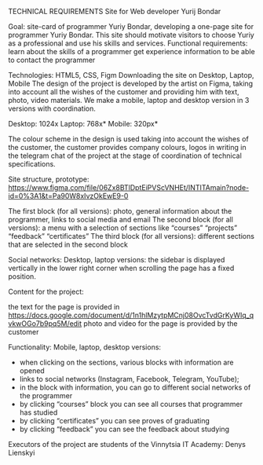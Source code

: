 TECHNICAL REQUIREMENTS
Site for Web developer
Yurij Bondar

Goal: site-card of programmer Yuriy Bondar, developing a one-page site for programmer Yuriy Bondar. This site should motivate visitors to choose Yuriy as a professional and use his skills and services.
Functional requirements:
learn about the skills of a programmer
get experience information
to be able to contact the programmer

Technologies: HTML5, CSS, Figm
Downloading the site on Desktop, Laptop, Mobile
The design of the project is developed by the artist on Figma, taking into account all the wishes of the customer and providing him with text, photo, video materials. We make a mobile, laptop and desktop version in 3 versions with coordination.

Desktop: 1024x
Laptop: 768x*
Mobile: 320px*

The colour scheme in the design is used taking into account the wishes of the customer, the customer provides company colours, logos in writing in the telegram chat of the project at the stage of coordination of technical specifications.


Site structure, prototype: https://www.figma.com/file/06Zx8BTlDptEiPVScVNHEt/INTITAmain?node-id=0%3A1&t=Pa90W8xIvzOkEwE9-0


The first block (for all versions): photo, general information about the programmer, links to social media and email
The second block (for all versions): a menu with a selection of sections like “courses” “projects” “feedback” “certificates”
The third block (for all versions): different sections that are selected in the second block
 
 

Social networks:
Desktop, laptop versions: the sidebar is displayed vertically in the lower right corner when scrolling the page has a fixed position.

Content for the project:

the text for the page is provided in https://docs.google.com/document/d/1n1hlMzytpMCnj08OvcTvdGrKyWIq_qvkwOGo7b9pq5M/edit
photo and video for the page is provided by the customer

Functionality:
Mobile, laptop, desktop versions:
- when clicking on the sections, various blocks with information are opened
- links to social networks (Instagram, Facebook, Telegram, YouTube);
- in the block with information, you can go to different social networks of the programmer
- by clicking “courses” block you can see all courses that programmer has studied
- by clicking “certificates” you can see proves of graduating
- by clicking “feedback” you can see the feedback about studying

Executors of the project are students of the Vinnytsia IT Academy:
Denys Lienskyi


